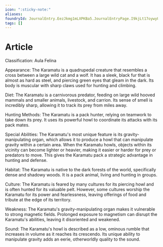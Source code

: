 ```yaml
---
icon: ":sticky-note:"
aliases: 
foundryId: JournalEntry.EezJkmg1mLXPKBa5.JournalEntryPage.I9kjLt17oywyUocK
tags: []
---
```


# Article
Classification: Aula Felina

Appearance: The Karamatu is a quadrupedal creature that resembles a cross between a large wild cat and a wolf. It has a sleek, black fur that is almost as hard as steel, and piercing green eyes that gleam in the dark. Its body is muscular with sharp claws used for hunting and climbing.

Diet: The Karamatu is a carnivorous predator, feeding on large wild hooved mammals and smaller animals, livestock, and carrion. Its sense of smell is incredibly sharp, allowing it to track its prey from miles away.

Hunting Methods: The Karamatu is a pack hunter, relying on teamwork to take down its prey. It uses its powerful howl to coordinate its attacks with its pack mates.

Special Abilities: The Karamatu's most unique feature is its gravity-manipulating organ, which allows it to produce a howl that can manipulate gravity within a certain area. When the Karamatu howls, objects within its vicinity can become lighter or heavier, making it easier or harder for prey or predators to move. This gives the Karamatu pack a strategic advantage in hunting and defense.

Habitat: The Karamatu is native to the dark forests of the world, specifically dense and shadowy woods. It is a pack animal, living and hunting in groups.

Culture: The Karamatu is feared by many cultures for its piercing howl and is often hunted for its valuable pelt. However, some cultures worship the Karamatu for its power and fearlessness, leaving offerings of food and tribute at the edge of its territory.

Weakness: The Karamatu's gravity-manipulating organ makes it vulnerable to strong magnetic fields. Prolonged exposure to magnetism can disrupt the Karamatu's abilities, leaving it disoriented and weakened.

Sound: The Karamatu's howl is described as a low, ominous rumble that increases in volume as it reaches its crescendo. Its unique ability to manipulate gravity adds an eerie, otherworldly quality to the sound.